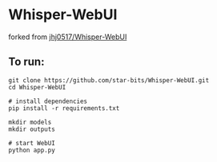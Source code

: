 # Whisper-WebUI

forked from [jhj0517/Whisper-WebUI](https://github.com/jhj0517/Whisper-WebUI)

## To run:
```shell
git clone https://github.com/star-bits/Whisper-WebUI.git
cd Whisper-WebUI

# install dependencies
pip install -r requirements.txt

mkdir models
mkdir outputs

# start WebUI
python app.py
```
